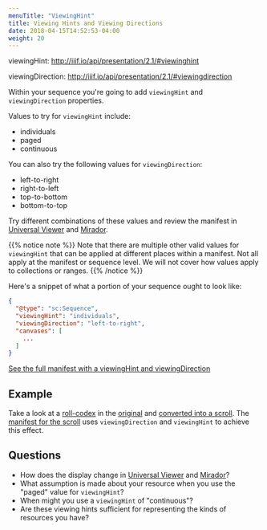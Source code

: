 ```yaml
---
menuTitle: "ViewingHint"
title: Viewing Hints and Viewing Directions
date: 2018-04-15T14:52:53-04:00
weight: 20
---
```


viewingHint: http://iiif.io/api/presentation/2.1/#viewinghint

viewingDirection: http://iiif.io/api/presentation/2.1/#viewingdirection

Within your sequence you're going to add `viewingHint` and `viewingDirection` properties.

Values to try for `viewingHint` include:

- individuals
- paged
- continuous

You can also try the following values for `viewingDirection`:

- left-to-right
- right-to-left
- top-to-bottom
- bottom-to-top

Try different combinations of these values and review the manifest in [Universal Viewer](/viewers/uv.html) and [Mirador](/viewers/mirador.html).

{{% notice note %}}
Note that there are multiple other valid values for `viewingHint` that can be applied at different places within a manifest. Not all apply at the manifest or sequence level. We will not cover how values apply to collections or ranges.
{{% /notice %}}


Here's a snippet of what a portion of your sequence ought to look like:

```json
{
  "@type": "sc:Sequence",
  "viewingHint": "individuals",
  "viewingDirection": "left-to-right",
  "canvases": [
    ...
  ]
}
```
[See the full manifest with a viewingHint and viewingDirection](/manifests/presentation-viewinghint.json)

## Example

<!-- #todo:0 fix example links here for viewers -->

Take a look at a [roll-codex](http://rollinghistory.bodleian.ox.ac.uk/) in the [original](../viewers/uv.html#?manifest=http://iiif.bodleian.ox.ac.uk/iiif/manifest/c44571e0-8732-40ad-9e14-f272437fe3fb.json) and [converted into a scroll](../viewers/uv.html#?manifest=http://iiif.bodleian.ox.ac.uk/examples/MSMusaeo_roll.json). The [manifest for the scroll](http://iiif.bodleian.ox.ac.uk/examples/MSMusaeo_roll.json) uses `viewingDirection` and `viewingHint` to achieve this effect.

## Questions

- How does the display change in [Universal Viewer](/viewers/uv.html) and [Mirador](/viewers/mirador.html)?
- What assumption is made about your resource when you use the "paged" value for `viewingHint`?
- When might you use a `viewingHint` of "continuous"?
- Are these viewing hints sufficient for representing the kinds of resources you have?

<!-- #backlog:420 add other questions about viewingHint and viewing direction -->

<!-- #todo:260 find examples of interesting resources that use different viewing hints and viewing directions -->
